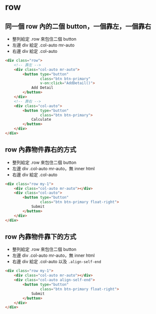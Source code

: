 # row

## 同一個 row 內的二個 button，一個靠左，一個靠右

- 整列給定 .row 來包住二個 button
- 左邊 div 給定 .col-auto mr-auto
- 右邊 div 給定 .col-auto

```html
<div class="row">
    <!-- 靠左 -->
    <div class="col-auto mr-auto">
        <button type="button"
                class="btn btn-primary"
                v-on:click="AddDetail()">
            Add Detail
        </button>
    </div>
    <!-- 靠右 -->
    <div class="col-auto">
        <button type="button"
                class="btn btn-primary">
            Calculate
        </button>
    </div>
</div>
```

## row 內靠物件靠右的方式

- 整列給定 .row 來包住二個 button
- 左邊 div .col-auto mr-auto，無 inner html
- 右邊 div 給定 .col-auto

```html
<div class="row my-1">
    <div class="col-auto mr-auto"></div>
    <div class="col-auto">
        <button type="button"
                class="btn btn-primary float-right">
            Submit
        </button>
    </div>
</div>
```

## row 內靠物件靠下的方式

- 整列給定 .row 來包住二個 button
- 左邊 div .col-auto mr-auto，無 inner html
- 右邊 div 給定 .col-auto 以及 `.align-self-end`

```html
<div class="row my-1">
    <div class="col-auto mr-auto"></div>
    <div class="col-auto align-self-end">
        <button type="button"
                class="btn btn-primary float-right">
            Submit
        </button>
    </div>
</div>
```